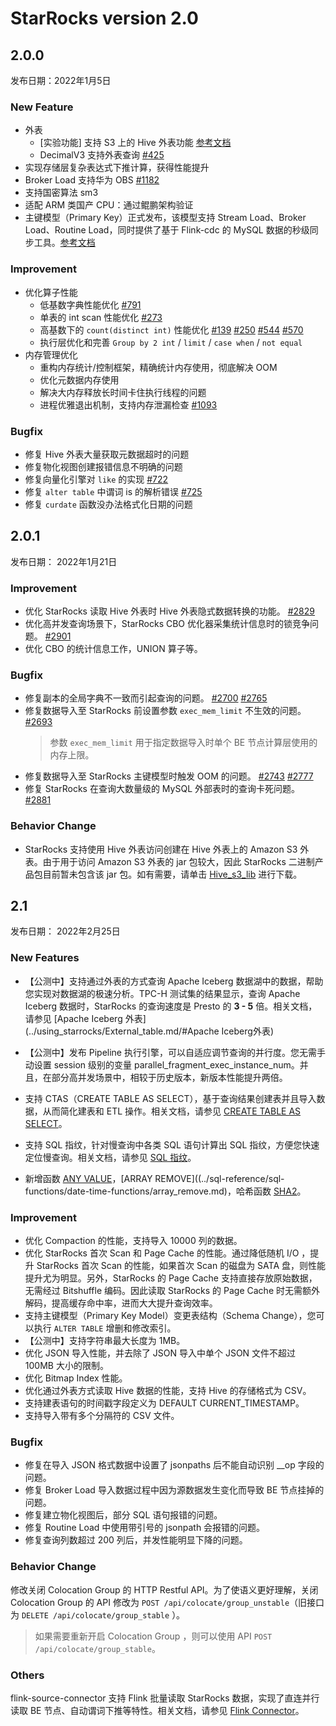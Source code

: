 # StarRocks version 2.0

## 2.0.0

发布日期：2022年1月5日

### New Feature

- 外表
  - [实验功能] 支持 S3 上的 Hive 外表功能 [参考文档](/using_starrocks/External_table.md#Hive外表)
  - DecimalV3 支持外表查询 [#425](https://github.com/StarRocks/starrocks/pull/425)
- 实现存储层复杂表达式下推计算，获得性能提升
- Broker Load 支持华为 OBS [#1182](https://github.com/StarRocks/starrocks/pull/1182)
- 支持国密算法 sm3
- 适配 ARM 类国产 CPU：通过鲲鹏架构验证
- 主键模型（Primary Key）正式发布，该模型支持 Stream Load、Broker Load、Routine Load，同时提供了基于 Flink-cdc 的 MySQL 数据的秒级同步工具。[参考文档](/table_design/Data_model.md#主键模型)

### Improvement

- 优化算子性能
  - 低基数字典性能优化 [#791](https://github.com/StarRocks/starrocks/pull/791)
  - 单表的 int scan 性能优化 [#273](https://github.com/StarRocks/starrocks/issues/273)
  - 高基数下的 `count(distinct int)` 性能优化 [#139](https://github.com/StarRocks/starrocks/pull/139) [#250](https://github.com/StarRocks/starrocks/pull/250)  [#544](https://github.com/StarRocks/starrocks/pull/544) [#570](https://github.com/StarRocks/starrocks/pull/570)
  - 执行层优化和完善 `Group by 2 int` / `limit` / `case when` / `not equal`
- 内存管理优化
  - 重构内存统计/控制框架，精确统计内存使用，彻底解决 OOM
  - 优化元数据内存使用
  - 解决大内存释放长时间卡住执行线程的问题
  - 进程优雅退出机制，支持内存泄漏检查 [#1093](https://github.com/StarRocks/starrocks/pull/1093)

### Bugfix

- 修复 Hive 外表大量获取元数据超时的问题
- 修复物化视图创建报错信息不明确的问题
- 修复向量化引擎对 `like` 的实现 [#722](https://github.com/StarRocks/starrocks/pull/722)
- 修复 `alter table` 中谓词 is 的解析错误 [#725](https://github.com/StarRocks/starrocks/pull/725)
- 修复 `curdate` 函数没办法格式化日期的问题

## 2.0.1

发布日期： 2022年1月21日

### Improvement

- 优化 StarRocks 读取 Hive 外表时 Hive 外表隐式数据转换的功能。 [#2829](https://github.com/StarRocks/starrocks/pull/2829)
- 优化高并发查询场景下，StarRocks CBO 优化器采集统计信息时的锁竞争问题。 [#2901](https://github.com/StarRocks/starrocks/pull/2901)
- 优化 CBO 的统计信息工作，UNION 算子等。

### Bugfix

- 修复副本的全局字典不一致而引起查询的问题。 [#2700](https://github.com/StarRocks/starrocks/pull/2700) [#2765](https://github.com/StarRocks/starrocks/pull/2765)
- 修复数据导入至 StarRocks 前设置参数 `exec_mem_limit` 不生效的问题。 [#2693](https://github.com/StarRocks/starrocks/pull/2693)
  > 参数 `exec_mem_limit` 用于指定数据导入时单个 BE 节点计算层使用的内存上限。
- 修复数据导入至 StarRocks 主键模型时触发 OOM 的问题。 [#2743](https://github.com/StarRocks/starrocks/pull/2743) [#2777](https://github.com/StarRocks/starrocks/pull/2777)
- 修复 StarRocks 在查询大数量级的 MySQL 外部表时的查询卡死问题。 [#2881](https://github.com/StarRocks/starrocks/pull/2881)

### Behavior Change

- StarRocks 支持使用 Hive 外表访问创建在 Hive 外表上的 Amazon S3 外表。由于用于访问 Amazon S3 外表的 jar 包较大，因此 StarRocks 二进制产品包目前暂未包含该 jar 包。如有需要，请单击 [Hive_s3_lib](https://cdn-thirdparty.starrocks.com/hive_s3_jar.tar.gz) 进行下载。

## 2.1

发布日期： 2022年2月25日

### New Features

- 【公测中】支持通过外表的方式查询 Apache Iceberg 数据湖中的数据，帮助您实现对数据湖的极速分析。TPC-H 测试集的结果显示，查询 Apache Iceberg 数据时，StarRocks 的查询速度是 Presto 的 **3 - 5** 倍。相关文档，请参见 [Apache Iceberg 外表](../using_starrocks/External_table.md/#Apache Iceberg外表)

- 【公测中】发布 Pipeline 执行引擎，可以自适应调节查询的并行度。您无需手动设置 session 级别的变量 parallel_fragment_exec_instance_num。并且，在部分高并发场景中，相较于历史版本，新版本性能提升两倍。
- 支持 CTAS（CREATE TABLE AS SELECT），基于查询结果创建表并且导入数据，从而简化建表和 ETL 操作。相关文档，请参见 [CREATE TABLE AS SELECT](../sql-reference/sql-statements/data-definition/CREATE%20TABLE%20AS%20SELECT.md)。
- 支持 SQL 指纹，针对慢查询中各类 SQL 语句计算出 SQL 指纹，方便您快速定位慢查询。相关文档，请参见 [SQL 指纹](../administration/Query_planning.md/#sql指纹)。
- 新增函数 [ANY VALUE](../sql-reference/sql-functions/date-time-functions/any_value.md)，[ARRAY REMOVE]((../sql-reference/sql-functions/date-time-functions/array_remove.md)，哈希函数 [SHA2](../sql-reference/sql-functions/date-time-functions/sha5.md)。

### Improvement

- 优化 Compaction 的性能，支持导入 10000 列的数据。
- 优化 StarRocks 首次 Scan 和 Page Cache 的性能。通过降低随机 I/O ，提升 StarRocks 首次 Scan 的性能，如果首次 Scan 的磁盘为 SATA 盘，则性能提升尤为明显。另外，StarRocks 的 Page Cache 支持直接存放原始数据，无需经过 Bitshuffle 编码。因此读取 StarRocks 的 Page Cache 时无需额外解码，提高缓存命中率，进而大大提升查询效率。
- 支持主键模型（Primary Key Model）变更表结构（Schema Change），您可以执行 `ALTER TABLE` 增删和修改索引。
- 【公测中】支持字符串最大长度为 1MB。
- 优化 JSON 导入性能，并去除了 JSON 导入中单个 JSON 文件不超过 100MB 大小的限制。
- 优化 Bitmap Index 性能。
- 优化通过外表方式读取 Hive 数据的性能，支持 Hive 的存储格式为 CSV。
- 支持建表语句的时间戳字段定义为 DEFAULT CURRENT_TIMESTAMP。
- 支持导入带有多个分隔符的 CSV 文件。

### Bugfix

- 修复在导入 JSON 格式数据中设置了 jsonpaths 后不能自动识别 __op 字段的问题。
- 修复 Broker Load 导入数据过程中因为源数据发生变化而导致 BE 节点挂掉的问题。
- 修复建立物化视图后，部分 SQL 语句报错的问题。
- 修复 Routine Load 中使用带引号的 jsonpath 会报错的问题。
- 修复查询列数超过 200 列后，并发性能明显下降的问题。

### Behavior Change

修改关闭 Colocation Group 的 HTTP Restful API。为了使语义更好理解，关闭 Colocation Group 的 API 修改为 `POST /api/colocate/group_unstable`（旧接口为 `DELETE /api/colocate/group_stable` ）。

> 如果需要重新开启 Colocation Group ，则可以使用 API `POST /api/colocate/group_stable`。

### Others

flink-source-connector 支持 Flink 批量读取 StarRocks 数据，实现了直连并行读取 BE 节点、自动谓词下推等特性。相关文档，请参见 [Flink Connector](../unloading/Flink_connector.md)。
